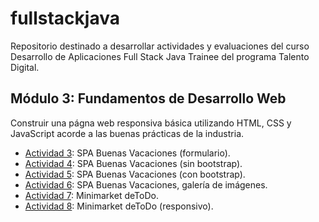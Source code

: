 # fullstackjava

Repositorio destinado a desarrollar actividades y evaluaciones del curso Desarrollo de Aplicaciones Full Stack Java Trainee del programa Talento Digital.

## Módulo 3: Fundamentos de Desarrollo Web 
Construir una págna web responsiva básica utilizando HTML, CSS y JavaScript acorde a las buenas prácticas de la industria.
- [Actividad 3](https://cochayuyo.github.io/fullstackjava/mod3/act3/index.html?): SPA Buenas Vacaciones (formulario).
- [Actividad 4](https://cochayuyo.github.io/fullstackjava/mod3/act4/index.html): SPA Buenas Vacaciones (sin bootstrap).
- [Actividad 5](https://cochayuyo.github.io/fullstackjava/mod3/act5/index.html): SPA Buenas Vacaciones (con bootstrap).
- [Actividad 6](https://cochayuyo.github.io/fullstackjava/mod3/act6/index.html): SPA Buenas Vacaciones, galería de imágenes.
- [Actividad 7](https://cochayuyo.github.io/fullstackjava/mod3/act7/index.html): Minimarket deToDo.
- [Actividad 8](https://cochayuyo.github.io/fullstackjava/mod3/act8/index.html): Minimarket deToDo (responsivo).
